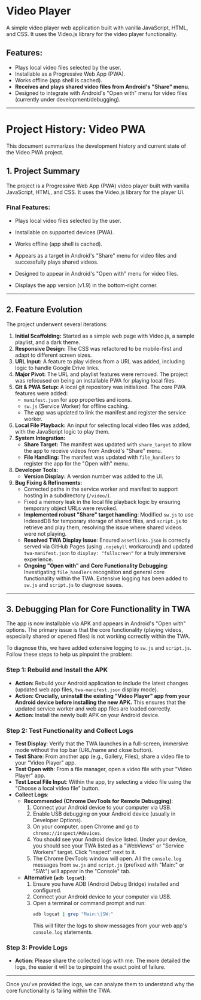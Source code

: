 # Video Player

A simple video player web application built with vanilla JavaScript, HTML, and CSS. It uses the Video.js library for the video player functionality.

## Features:
*   Plays local video files selected by the user.
*   Installable as a Progressive Web App (PWA).
*   Works offline (app shell is cached).
*   **Receives and plays shared video files from Android's "Share" menu.**
*   Designed to integrate with Android's "Open with" menu for video files (currently under development/debugging).

---

# Project History: Video PWA

This document summarizes the development history and current state of the Video PWA project.

## 1. Project Summary

The project is a Progressive Web App (PWA) video player built with vanilla JavaScript, HTML, and CSS. It uses the Video.js library for the player UI.

### Final Features:
- Plays local video files selected by the user.
- Installable on supported devices (PWA).
- Works offline (app shell is cached).
- Appears as a target in Android's "Share" menu for video files and successfully plays shared videos.
- Designed to appear in Android's "Open with" menu for video files.

- Displays the app version (v1.9) in the bottom-right corner.

---

## 2. Feature Evolution

The project underwent several iterations:

1.  **Initial Scaffolding:** Started as a simple web page with Video.js, a sample playlist, and a dark theme.
2.  **Responsive Design:** The CSS was refactored to be mobile-first and adapt to different screen sizes.
3.  **URL Input:** A feature to play videos from a URL was added, including logic to handle Google Drive links.
4.  **Major Pivot:** The URL and playlist features were removed. The project was refocused on being an installable PWA for playing local files.
5.  **Git & PWA Setup:** A local git repository was initialized. The core PWA features were added:
    *   `manifest.json` for app properties and icons.
    *   `sw.js` (Service Worker) for offline caching.
    *   The app was updated to link the manifest and register the service worker.
6.  **Local File Playback:** An input for selecting local video files was added, with the JavaScript logic to play them.
7.  **System Integration:**
    *   **Share Target:** The manifest was updated with `share_target` to allow the app to receive videos from Android's "Share" menu.
    *   **File Handling:** The manifest was updated with `file_handlers` to register the app for the "Open with" menu.
8.  **Developer Tools:**
    *   **Version Display:** A version number was added to the UI.
9.  **Bug Fixing & Refinements:**
    *   Corrected paths in the service worker and manifest to support hosting in a subdirectory (`/video/`).
    *   Fixed a memory leak in the local file playback logic by ensuring temporary object URLs were revoked.
    *   **Implemented robust "Share" target handling**: Modified `sw.js` to use IndexedDB for temporary storage of shared files, and `script.js` to retrieve and play them, resolving the issue where shared videos were not playing.
    *   **Resolved TWA Display Issue**: Ensured `assetlinks.json` is correctly served via GitHub Pages (using `.nojekyll` workaround) and updated `twa-manifest.json` to `display: "fullscreen"` for a truly immersive experience.
    *   **Ongoing "Open with" and Core Functionality Debugging**: Investigating `file_handlers` recognition and general core functionality within the TWA. Extensive logging has been added to `sw.js` and `script.js` to diagnose issues.

---

## 3. Debugging Plan for Core Functionality in TWA

The app is now installable via APK and appears in Android's "Open with" options. The primary issue is that the core functionality (playing videos, especially shared or opened files) is not working correctly within the TWA.

To diagnose this, we have added extensive logging to `sw.js` and `script.js`. Follow these steps to help us pinpoint the problem:

### Step 1: Rebuild and Install the APK
*   **Action:** Rebuild your Android application to include the latest changes (updated web app files, `twa-manifest.json` display mode).
*   **Action:** **Crucially, uninstall the existing "Video Player" app from your Android device before installing the new APK.** This ensures that the updated service worker and web app files are loaded correctly.
*   **Action:** Install the newly built APK on your Android device.

### Step 2: Test Functionality and Collect Logs
*   **Test Display**: Verify that the TWA launches in a full-screen, immersive mode without the top bar (URL/name and close button).
*   **Test Share**: From another app (e.g., Gallery, Files), share a video file to your "Video Player" app.
*   **Test Open with**: From a file manager, open a video file with your "Video Player" app.
*   **Test Local File Input**: Within the app, try selecting a video file using the "Choose a local video file" button.
*   **Collect Logs**:
    *   **Recommended (Chrome DevTools for Remote Debugging)**:
        1.  Connect your Android device to your computer via USB.
        2.  Enable USB debugging on your Android device (usually in Developer Options).
        3.  On your computer, open Chrome and go to `chrome://inspect/#devices`.
        4.  You should see your Android device listed. Under your device, you should see your TWA listed as a "WebViews" or "Service Workers" target. Click "inspect" next to it.
        5.  The Chrome DevTools window will open. All the `console.log` messages from `sw.js` and `script.js` (prefixed with "Main:" or "SW:") will appear in the "Console" tab.
    *   **Alternative (`adb logcat`)**:
        1.  Ensure you have ADB (Android Debug Bridge) installed and configured.
        2.  Connect your Android device to your computer via USB.
        3.  Open a terminal or command prompt and run:
            ```bash
            adb logcat | grep "Main:\|SW:"
            ```
            This will filter the logs to show messages from your web app's `console.log` statements.

### Step 3: Provide Logs
*   **Action**: Please share the collected logs with me. The more detailed the logs, the easier it will be to pinpoint the exact point of failure.

---

Once you've provided the logs, we can analyze them to understand why the core functionality is failing within the TWA.
